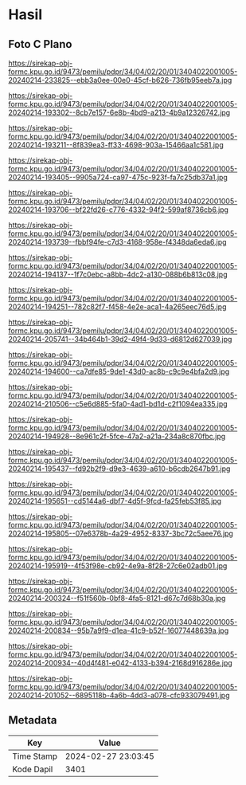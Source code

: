 # Hasil

## Foto C Plano

https://sirekap-obj-formc.kpu.go.id/9473/pemilu/pdpr/34/04/02/20/01/3404022001005-20240214-233825--ebb3a0ee-00e0-45cf-b626-736fb95eeb7a.jpg

https://sirekap-obj-formc.kpu.go.id/9473/pemilu/pdpr/34/04/02/20/01/3404022001005-20240214-193302--8cb7e157-6e8b-4bd9-a213-4b9a12326742.jpg

https://sirekap-obj-formc.kpu.go.id/9473/pemilu/pdpr/34/04/02/20/01/3404022001005-20240214-193211--8f839ea3-ff33-4698-903a-15466aa1c581.jpg

https://sirekap-obj-formc.kpu.go.id/9473/pemilu/pdpr/34/04/02/20/01/3404022001005-20240214-193405--9905a724-ca97-475c-923f-fa7c25db37a1.jpg

https://sirekap-obj-formc.kpu.go.id/9473/pemilu/pdpr/34/04/02/20/01/3404022001005-20240214-193706--bf22fd26-c776-4332-94f2-599af8736cb6.jpg

https://sirekap-obj-formc.kpu.go.id/9473/pemilu/pdpr/34/04/02/20/01/3404022001005-20240214-193739--fbbf94fe-c7d3-4168-958e-f4348da6eda6.jpg

https://sirekap-obj-formc.kpu.go.id/9473/pemilu/pdpr/34/04/02/20/01/3404022001005-20240214-194137--1f7c0ebc-a8bb-4dc2-a130-088b6b813c08.jpg

https://sirekap-obj-formc.kpu.go.id/9473/pemilu/pdpr/34/04/02/20/01/3404022001005-20240214-194251--782c82f7-f458-4e2e-aca1-4a265eec76d5.jpg

https://sirekap-obj-formc.kpu.go.id/9473/pemilu/pdpr/34/04/02/20/01/3404022001005-20240214-205741--34b464b1-39d2-49f4-9d33-d6812d627039.jpg

https://sirekap-obj-formc.kpu.go.id/9473/pemilu/pdpr/34/04/02/20/01/3404022001005-20240214-194600--ca7dfe85-9de1-43d0-ac8b-c9c9e4bfa2d9.jpg

https://sirekap-obj-formc.kpu.go.id/9473/pemilu/pdpr/34/04/02/20/01/3404022001005-20240214-210506--c5e6d885-5fa0-4ad1-bd1d-c2f1094ea335.jpg

https://sirekap-obj-formc.kpu.go.id/9473/pemilu/pdpr/34/04/02/20/01/3404022001005-20240214-194928--8e961c2f-5fce-47a2-a21a-234a8c870fbc.jpg

https://sirekap-obj-formc.kpu.go.id/9473/pemilu/pdpr/34/04/02/20/01/3404022001005-20240214-195437--fd92b2f9-d9e3-4639-a610-b6cdb2647b91.jpg

https://sirekap-obj-formc.kpu.go.id/9473/pemilu/pdpr/34/04/02/20/01/3404022001005-20240214-195651--cd5144a6-dbf7-4d5f-9fcd-fa25feb53f85.jpg

https://sirekap-obj-formc.kpu.go.id/9473/pemilu/pdpr/34/04/02/20/01/3404022001005-20240214-195805--07e6378b-4a29-4952-8337-3bc72c5aee76.jpg

https://sirekap-obj-formc.kpu.go.id/9473/pemilu/pdpr/34/04/02/20/01/3404022001005-20240214-195919--4f53f98e-cb92-4e9a-8f28-27c6e02adb01.jpg

https://sirekap-obj-formc.kpu.go.id/9473/pemilu/pdpr/34/04/02/20/01/3404022001005-20240214-200324--f51f560b-0bf8-4fa5-8121-d67c7d68b30a.jpg

https://sirekap-obj-formc.kpu.go.id/9473/pemilu/pdpr/34/04/02/20/01/3404022001005-20240214-200834--95b7a9f9-d1ea-41c9-b52f-16077448639a.jpg

https://sirekap-obj-formc.kpu.go.id/9473/pemilu/pdpr/34/04/02/20/01/3404022001005-20240214-200934--40d4f481-e042-4133-b394-2168d916286e.jpg

https://sirekap-obj-formc.kpu.go.id/9473/pemilu/pdpr/34/04/02/20/01/3404022001005-20240214-201052--6895118b-4a6b-4dd3-a078-cfc933079491.jpg


## Metadata

| Key        | Value               |
| ---------- | ------------------- |
| Time Stamp | 2024-02-27 23:03:45 |
| Kode Dapil | 3401                |



